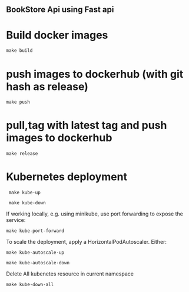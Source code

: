 ## BookStore Api using Fast api

# Build docker images

`make build`

# push images to dockerhub (with git hash as release)

`make push`

# pull,tag with latest tag and push images to dockerhub

`make release`

# Kubernetes deployment

` make kube-up`

` make kube-down`

If working locally, e.g. using minikube, use port forwarding to expose the service:

`make kube-port-forward`

To scale the deployment, apply a HorizontalPodAutoscaler. Either:

`make kube-autoscale-up`

`make kube-autoscale-down`

Delete All kubenetes resource in current namespace

`make kube-down-all`
